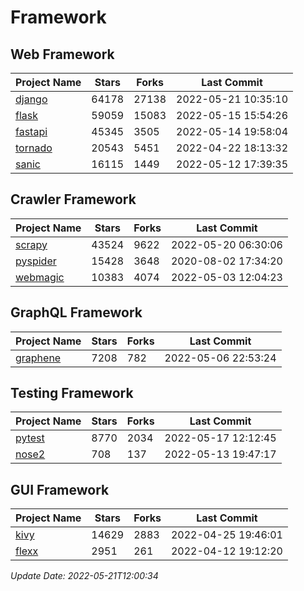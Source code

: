 # Framework

## Web Framework
| Project Name | Stars | Forks | Last Commit |
| ------------ | ----- | ----- | ----------- |
| [django](https://github.com/django/django) | 64178 | 27138 | 2022-05-21 10:35:10 |
| [flask](https://github.com/pallets/flask) | 59059 | 15083 | 2022-05-15 15:54:26 |
| [fastapi](https://github.com/tiangolo/fastapi) | 45345 | 3505 | 2022-05-14 19:58:04 |
| [tornado](https://github.com/tornadoweb/tornado) | 20543 | 5451 | 2022-04-22 18:13:32 |
| [sanic](https://github.com/sanic-org/sanic) | 16115 | 1449 | 2022-05-12 17:39:35 |

## Crawler Framework
| Project Name | Stars | Forks | Last Commit |
| ------------ | ----- | ----- | ----------- |
| [scrapy](https://github.com/scrapy/scrapy) | 43524 | 9622 | 2022-05-20 06:30:06 |
| [pyspider](https://github.com/binux/pyspider) | 15428 | 3648 | 2020-08-02 17:34:20 |
| [webmagic](https://github.com/code4craft/webmagic) | 10383 | 4074 | 2022-05-03 12:04:23 |

## GraphQL Framework
| Project Name | Stars | Forks | Last Commit |
| ------------ | ----- | ----- | ----------- |
| [graphene](https://github.com/graphql-python/graphene) | 7208 | 782 | 2022-05-06 22:53:24 |

## Testing Framework
| Project Name | Stars | Forks | Last Commit |
| ------------ | ----- | ----- | ----------- |
| [pytest](https://github.com/pytest-dev/pytest) | 8770 | 2034 | 2022-05-17 12:12:45 |
| [nose2](https://github.com/nose-devs/nose2) | 708 | 137 | 2022-05-13 19:47:17 |

## GUI Framework
| Project Name | Stars | Forks | Last Commit |
| ------------ | ----- | ----- | ----------- |
| [kivy](https://github.com/kivy/kivy) | 14629 | 2883 | 2022-04-25 19:46:01 |
| [flexx](https://github.com/flexxui/flexx) | 2951 | 261 | 2022-04-12 19:12:20 |

*Update Date: 2022-05-21T12:00:34*